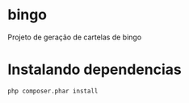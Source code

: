 # bingo
Projeto de geração de cartelas de bingo

# Instalando dependencias 

    php composer.phar install

